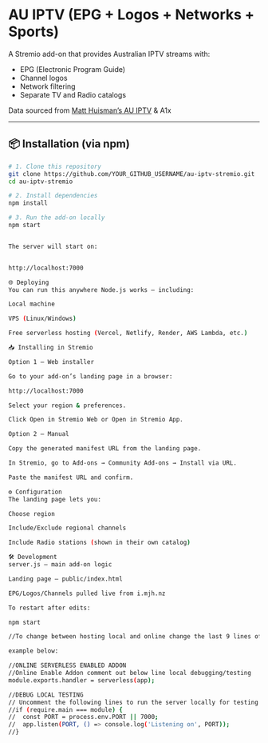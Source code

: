 # AU IPTV (EPG + Logos + Networks + Sports)

A Stremio add-on that provides Australian IPTV streams with:
- EPG (Electronic Program Guide)
- Channel logos
- Network filtering
- Separate TV and Radio catalogs

Data sourced from [Matt Huisman’s AU IPTV](https://i.mjh.nz/au/) & A1x

---

## 📦 Installation (via npm)

```bash
# 1. Clone this repository
git clone https://github.com/YOUR_GITHUB_USERNAME/au-iptv-stremio.git
cd au-iptv-stremio

# 2. Install dependencies
npm install

# 3. Run the add-on locally
npm start


The server will start on:


http://localhost:7000

🌐 Deploying
You can run this anywhere Node.js works — including:

Local machine

VPS (Linux/Windows)

Free serverless hosting (Vercel, Netlify, Render, AWS Lambda, etc.)

📥 Installing in Stremio

Option 1 – Web installer

Go to your add-on’s landing page in a browser:

http://localhost:7000

Select your region & preferences.

Click Open in Stremio Web or Open in Stremio App.

Option 2 – Manual

Copy the generated manifest URL from the landing page.

In Stremio, go to Add-ons → Community Add-ons → Install via URL.

Paste the manifest URL and confirm.

⚙ Configuration
The landing page lets you:

Choose region

Include/Exclude regional channels

Include Radio stations (shown in their own catalog)

🛠 Development
server.js – main add-on logic

Landing page – public/index.html

EPG/Logos/Channels pulled live from i.mjh.nz

To restart after edits:

npm start

//To change between hosting local and online change the last 9 lines of index either comment out or in what is required

example below:

//ONLINE SERVERLESS ENABLED ADDON
//Online Enable Addon comment out below line local debugging/testing
module.exports.handler = serverless(app);

//DEBUG LOCAL TESTING
// Uncomment the following lines to run the server locally for testing this will spin up on http://localhost:7000
//if (require.main === module) {
//  const PORT = process.env.PORT || 7000;
//  app.listen(PORT, () => console.log('Listening on', PORT));
//}
